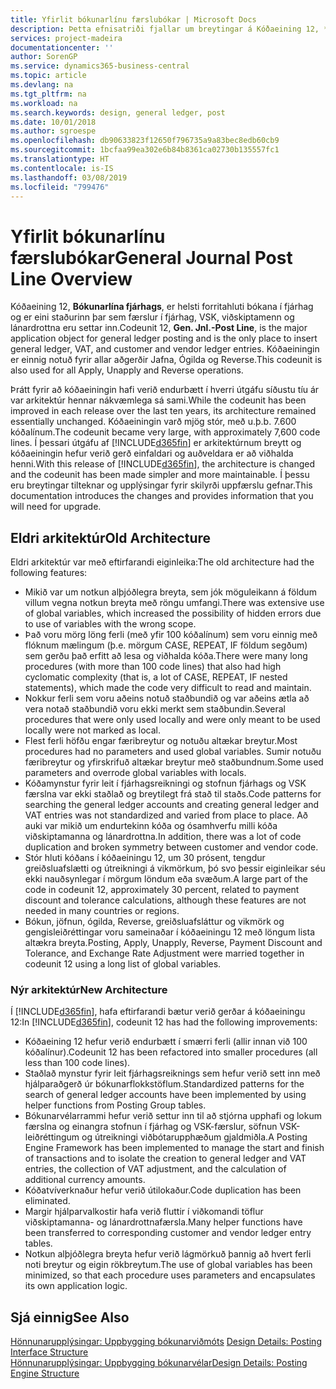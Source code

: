 ```yaml
---
title: Yfirlit bókunarlínu færslubókar | Microsoft Docs
description: Þetta efnisatriði fjallar um breytingar á Kóðaeining 12, **Bókunarlína fjárhags**, sem er helsti forritahluti bókana í fjárhag og er eini staðurinn þar sem færslur í fjárhag, VSK, viðskiptamenn og lánardrottna eru settar inn.
services: project-madeira
documentationcenter: ''
author: SorenGP
ms.service: dynamics365-business-central
ms.topic: article
ms.devlang: na
ms.tgt_pltfrm: na
ms.workload: na
ms.search.keywords: design, general ledger, post
ms.date: 10/01/2018
ms.author: sgroespe
ms.openlocfilehash: db90633823f12650f796735a9a83bec8edb60cb9
ms.sourcegitcommit: 1bcfaa99ea302e6b84b8361ca02730b135557fc1
ms.translationtype: HT
ms.contentlocale: is-IS
ms.lasthandoff: 03/08/2019
ms.locfileid: "799476"
---
```

# <a name="general-journal-post-line-overview"></a><span data-ttu-id="f9089-103">Yfirlit bókunarlínu færslubókar</span><span class="sxs-lookup"><span data-stu-id="f9089-103">General Journal Post Line Overview</span></span>
<span data-ttu-id="f9089-104">Kóðaeining 12, **Bókunarlína fjárhags**, er helsti forritahluti bókana í fjárhag og er eini staðurinn þar sem færslur í fjárhag, VSK, viðskiptamenn og lánardrottna eru settar inn.</span><span class="sxs-lookup"><span data-stu-id="f9089-104">Codeunit 12, **Gen. Jnl.-Post Line**, is the major application object for general ledger posting and is the only place to insert general ledger, VAT, and customer and vendor ledger entries.</span></span> <span data-ttu-id="f9089-105">Kóðaeiningin er einnig notuð fyrir allar aðgerðir Jafna, Ógilda og Reverse.</span><span class="sxs-lookup"><span data-stu-id="f9089-105">This codeunit is also used for all Apply, Unapply and Reverse operations.</span></span>  
  
<span data-ttu-id="f9089-106">Þrátt fyrir að kóðaeiningin hafi verið endurbætt í hverri útgáfu síðustu tíu ár var arkitektúr hennar nákvæmlega sá sami.</span><span class="sxs-lookup"><span data-stu-id="f9089-106">While the codeunit has been improved in each release over the last ten years, its architecture remained essentially unchanged.</span></span> <span data-ttu-id="f9089-107">Kóðaeiningin varð mjög stór, með u.þ.b. 7.600 kóðalínum.</span><span class="sxs-lookup"><span data-stu-id="f9089-107">The codeunit became very large, with approximately 7,600 code lines.</span></span> <span data-ttu-id="f9089-108">Í þessari útgáfu af [!INCLUDE[d365fin](includes/d365fin_md.md)] er arkitektúrnum breytt og kóðaeiningin hefur verið gerð einfaldari og auðveldara er að viðhalda henni.</span><span class="sxs-lookup"><span data-stu-id="f9089-108">With this release of [!INCLUDE[d365fin](includes/d365fin_md.md)], the architecture is changed and the codeunit has been made simpler and more maintainable.</span></span> <span data-ttu-id="f9089-109">Í þessu eru breytingar tilteknar og upplýsingar fyrir skilyrði uppfærslu gefnar.</span><span class="sxs-lookup"><span data-stu-id="f9089-109">This documentation introduces the changes and provides information that you will need for upgrade.</span></span>  
  
## <a name="old-architecture"></a><span data-ttu-id="f9089-110">Eldri arkitektúr</span><span class="sxs-lookup"><span data-stu-id="f9089-110">Old Architecture</span></span>  
<span data-ttu-id="f9089-111">Eldri arkitektúr var með eftirfarandi eiginleika:</span><span class="sxs-lookup"><span data-stu-id="f9089-111">The old architecture had the following features:</span></span>  
  
* <span data-ttu-id="f9089-112">Mikið var um notkun alþjóðlegra breyta, sem jók möguleikann á földum villum vegna notkun breyta með röngu umfangi.</span><span class="sxs-lookup"><span data-stu-id="f9089-112">There was extensive use of global variables, which increased the possibility of hidden errors due to use of variables with the wrong scope.</span></span>  
* <span data-ttu-id="f9089-113">Það voru mörg löng ferli (með yfir 100 kóðalínum) sem voru einnig með flóknum mælingum (þ.e. mörgum CASE, REPEAT, IF földum segðum) sem gerðu það erfitt að lesa og viðhalda kóða.</span><span class="sxs-lookup"><span data-stu-id="f9089-113">There were many long procedures (with more than 100 code lines) that also had high cyclomatic complexity (that is, a lot of CASE, REPEAT, IF nested statements), which made the code very difficult to read and maintain.</span></span>  
* <span data-ttu-id="f9089-114">Nokkur ferli sem voru aðeins notuð staðbundið og var aðeins ætla að vera notað staðbundið voru ekki merkt sem staðbundin.</span><span class="sxs-lookup"><span data-stu-id="f9089-114">Several procedures that were only used locally and were only meant to be used locally were not marked as local.</span></span>  
* <span data-ttu-id="f9089-115">Flest ferli höfðu engar færibreytur og notuðu altækar breytur.</span><span class="sxs-lookup"><span data-stu-id="f9089-115">Most procedures had no parameters and used global variables.</span></span> <span data-ttu-id="f9089-116">Sumir notuðu færibreytur og yfirskrifuð altækar breytur með staðbundnum.</span><span class="sxs-lookup"><span data-stu-id="f9089-116">Some used parameters and overrode global variables with locals.</span></span>  
* <span data-ttu-id="f9089-117">Kóðamynstur fyrir leit í fjárhagsreikningi og stofnun fjárhags og VSK færslna var ekki staðlað og breytilegt frá stað til staðs.</span><span class="sxs-lookup"><span data-stu-id="f9089-117">Code patterns for searching the general ledger accounts and creating general ledger and VAT entries was not standardized and varied from place to place.</span></span> <span data-ttu-id="f9089-118">Að auki var mikið um endurtekinn kóða og ósamhverfu milli kóða viðskiptamanna og lánardrottna.</span><span class="sxs-lookup"><span data-stu-id="f9089-118">In addition, there was a lot of code duplication and broken symmetry between customer and vendor code.</span></span>  
* <span data-ttu-id="f9089-119">Stór hluti kóðans í kóðaeiningu 12, um 30 prósent, tengdur greiðsluafslætti og útreikningi á vikmörkum, þó svo þessir eiginleikar séu ekki nauðsynlegar í mörgum löndum eða svæðum.</span><span class="sxs-lookup"><span data-stu-id="f9089-119">A large part of the code in codeunit 12, approximately 30 percent, related to payment discount and tolerance calculations, although these features are not needed in many countries or regions.</span></span>  
* <span data-ttu-id="f9089-120">Bókun, jöfnun, ógilda, Reverse, greiðsluafsláttur og vikmörk og gengisleiðréttingar voru sameinaðar í kóðaeiningu 12 með löngum lista altækra breyta.</span><span class="sxs-lookup"><span data-stu-id="f9089-120">Posting, Apply, Unapply, Reverse, Payment Discount and Tolerance, and Exchange Rate Adjustment were married together in codeunit 12 using a long list of global variables.</span></span>  
  
### <a name="new-architecture"></a><span data-ttu-id="f9089-121">Nýr arkitektúr</span><span class="sxs-lookup"><span data-stu-id="f9089-121">New Architecture</span></span>  
<span data-ttu-id="f9089-122">Í [!INCLUDE[d365fin](includes/d365fin_md.md)], hafa eftirfarandi bætur verið gerðar á kóðaeiningu 12:</span><span class="sxs-lookup"><span data-stu-id="f9089-122">In [!INCLUDE[d365fin](includes/d365fin_md.md)], codeunit 12 has had the following improvements:</span></span>  
  
* <span data-ttu-id="f9089-123">Kóðaeining 12 hefur verið endurbætt í smærri ferli (allir innan við 100 kóðalínur).</span><span class="sxs-lookup"><span data-stu-id="f9089-123">Codeunit 12 has been refactored into smaller procedures (all less than 100 code lines).</span></span>  
* <span data-ttu-id="f9089-124">Staðlað mynstur fyrir leit fjárhagsreiknings sem hefur verið sett inn með hjálparaðgerð úr bókunarflokkstöflum.</span><span class="sxs-lookup"><span data-stu-id="f9089-124">Standardized patterns for the search of general ledger accounts have been implemented by using helper functions from Posting Group tables.</span></span>  
* <span data-ttu-id="f9089-125">Bókunarvélarrammi hefur verið settur inn til að stjórna upphafi og lokum færslna og einangra stofnun í fjárhag og VSK-færslur, söfnun VSK-leiðréttingum og útreikningi viðbótarupphæðum gjaldmiðla.</span><span class="sxs-lookup"><span data-stu-id="f9089-125">A Posting Engine Framework has been implemented to manage the start and finish of transactions and to isolate the creation to general ledger and VAT entries, the collection of VAT adjustment, and the calculation of additional currency amounts.</span></span>  
* <span data-ttu-id="f9089-126">Kóðatvíverknaður hefur verið útilokaður.</span><span class="sxs-lookup"><span data-stu-id="f9089-126">Code duplication has been eliminated.</span></span>  
* <span data-ttu-id="f9089-127">Margir hjálparvalkostir hafa verið fluttir í viðkomandi töflur viðskiptamanna- og lánardrottnafærsla.</span><span class="sxs-lookup"><span data-stu-id="f9089-127">Many helper functions have been transferred to corresponding customer and vendor ledger entry tables.</span></span>  
* <span data-ttu-id="f9089-128">Notkun alþjóðlegra breyta hefur verið lágmörkuð þannig að hvert ferli noti breytur og eigin rökbreytum.</span><span class="sxs-lookup"><span data-stu-id="f9089-128">The use of global variables has been minimized, so that each procedure uses parameters and encapsulates its own application logic.</span></span>  
  
## <a name="see-also"></a><span data-ttu-id="f9089-129">Sjá einnig</span><span class="sxs-lookup"><span data-stu-id="f9089-129">See Also</span></span>  
<span data-ttu-id="f9089-130">[Hönnunarupplýsingar: Uppbygging bókunarviðmóts](design-details-posting-interface-structure.md) </span><span class="sxs-lookup"><span data-stu-id="f9089-130">[Design Details: Posting Interface Structure](design-details-posting-interface-structure.md) </span></span>  
[<span data-ttu-id="f9089-131">Hönnunarupplýsingar: Uppbygging bókunarvélar</span><span class="sxs-lookup"><span data-stu-id="f9089-131">Design Details: Posting Engine Structure</span></span>](design-details-posting-engine-structure.md)
